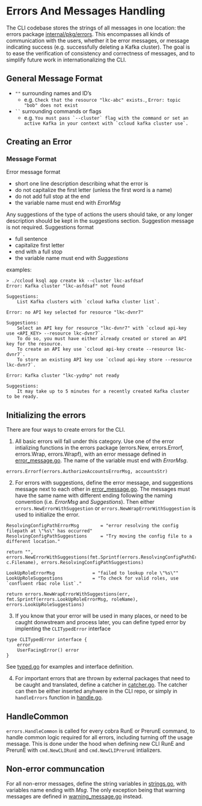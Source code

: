 # Errors And Messages Handling

The CLI codebase stores the strings of all messages in one location: the errors package [internal/pkg/errors](internal/pkg/errors). This encompasses all kinds of communication with the users, whether it be error messages, or message indicating success (e.g. successfully deleting a Kafka cluster). The goal is to ease the verification of consistency and correctness of messages, and to simplify future work in internationalizing the CLI.

## General Message Format
- `""` surrounding names and ID’s
    - e.g. `Check that the resource "lkc-abc" exists.`, `Error: topic "bob" does not exist`
- ```` `` ```` surrounding commands or flags
    - e.g. ``You must pass `--cluster` flag with the command or set an active Kafka in your context with `ccloud kafka cluster use`.``

## Creating an Error
### Message Format
Error message format
- short one line description describing what the error is
- do not capitalize the first letter (unless the first word is a name)
- do not add full stop at the end
- the variable name must end with *ErrorMsg*

Any suggestions of the type of actions the users should take, or any longer description should be kept in the suggestions section.
Suggestion message is not required.
Suggestions format
- full sentence
- capitalize first letter
- end with a full stop 
- the variable name must end with *Suggestions*

examples:
```
> ./ccloud ksql app create kk --cluster lkc-asfdsaf
Error: Kafka cluster "lkc-asfdsaf" not found

Suggestions:
    List Kafka clusters with `ccloud kafka cluster list`.
```
```
Error: no API key selected for resource "lkc-dvnr7"

Suggestions:
    Select an API key for resource "lkc-dvnr7" with `ccloud api-key use <API_KEY> --resource lkc-dvnr7`.
    To do so, you must have either already created or stored an API key for the resource.
    To create an API key use `ccloud api-key create --resource lkc-dvnr7`.
    To store an existing API key use `ccloud api-key store --resource lkc-dvnr7`.
```
```
Error: Kafka cluster "lkc-yydnp" not ready

Suggestions:
    It may take up to 5 minutes for a recently created Kafka cluster to be ready.
```

## Initializing the errors
There are four ways to create errors for the CLI.

1. All basic errors will fall under this category. Use one of the error intializing functions in the errors package (errors.New, errors.Errorf, errors.Wrap, errors.Wrapf), with an error message defined in [error_message.go](internal/pkg/errors/error_message.go). The name of the variable must end with *ErrorMsg*.
```
errors.Errorf(errors.AuthorizeAccountsErrorMsg, accountsStr)
```
2. For errors with suggestions, define the error message, and suggestions message next to each other in [error_message.go](internal/pkg/errors/error_message.go). The messages must have the same name with different ending following the naming convention (i.e. *ErrorMsg* and *Suggestions*). Then either `errors.NewErrorWithSuggestion` or `errors.NewWrapErrorWithSuggestion` is used to initialize the error.

```
ResolvingConfigPathErrorMsg        = "error resolving the config filepath at \"%s\" has occurred"
ResolvingConfigPathSuggestions     = "Try moving the config file to a different location."

return "", errors.NewErrorWithSuggestions(fmt.Sprintf(errors.ResolvingConfigPathErrorMsg, c.Filename), errors.ResolvingConfigPathSuggestions)
```

```
LookUpRoleErrorMsg              = "failed to lookup role \"%s\""
LookUpRoleSuggestions           = "To check for valid roles, use `confluent rbac role list`."

return errors.NewWrapErrorWithSuggestions(err, fmt.Sprintf(errors.LookUpRoleErrorMsg, roleName), errors.LookUpRoleSuggestions)
```

3. If you know that your error will be used in many places, or need to be caught donwstream and process later, you can define typed error by implenting the `CLITypedError` interface
```
type CLITypedError interface {
	error
	UserFacingError() error
}
```
  See [typed.go](internal/pkg/errors/typed.go) for examples and interface definition.

4. For important errors that are thrown by external packages that need to be caught and translated, define a catcher in [catcher.go](internal/pkg/errors/catcher.go). The catcher can then be either inserted anyhwere in the CLI repo, or simply in `handleErrors` function in [handle.go](internal/pkg/errors/handle.go).

## HandleCommon
`errors.HandleCommon` is called for every cobra RunE or PrerunE command, to handle common logic required for all errors, including turning off the usage message. This is done under the hood when defining new CLI RunE and PrerunE with `cmd.NewCLIRunE` and `cmd.NewCLIPrerunE` intializers.

## Non-error communcation
For all non-error messages, define the string variables in [strings.go](internal/pkg/errors/strings.go), with variables name ending with *Msg*. The only exception being that warning messages are defined in [warning_message.go](internal/pkg/errors/warning_message.go) instead.
